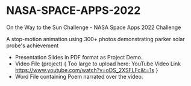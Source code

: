 # NASA-SPACE-APPS-2022
On the Way to the Sun Challenge - NASA Space Apps 2022 Challenge 

A stop-motion animation using 300+ photos demonstrating parker solar probe's achievement

- Presentation Slides in PDF format as Project Demo.
- Video File (project)
{ Too large to upload here: YouTube Video Link https://www.youtube.com/watch?v=oDS_2XSFLFc&t=1s }
- Word File containing Poem narrated over the video.
